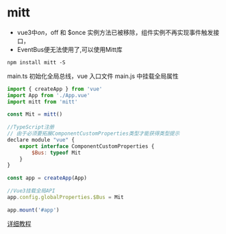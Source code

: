 # mitt

* vue3中$on，$off 和 $once 实例方法已被移除，组件实例不再实现事件触发接口，
* EventBus便无法使用了,可以使用Mitt库

```shell
npm install mitt -S
```
main.ts 初始化全局总线，vue 入口文件 main.js 中挂载全局属性
```js
import { createApp } from 'vue'
import App from './App.vue'
import mitt from 'mitt'
 
const Mit = mitt()
 
//TypeScript注册
// 由于必须要拓展ComponentCustomProperties类型才能获得类型提示
declare module "vue" {
    export interface ComponentCustomProperties {
        $Bus: typeof Mit
    }
}
 
const app = createApp(App)
 
//Vue3挂载全局API
app.config.globalProperties.$Bus = Mit
 
app.mount('#app')
```
[详细教程](https://xiaoman.blog.csdn.net/article/details/125453908)